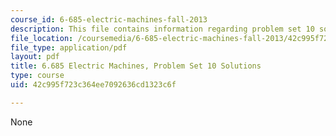 ```yaml
---
course_id: 6-685-electric-machines-fall-2013
description: This file contains information regarding problem set 10 solution.
file_location: /coursemedia/6-685-electric-machines-fall-2013/42c995f723c364ee7092636cd1323c6f_MIT6_685F13_ps10ans.pdf
file_type: application/pdf
layout: pdf
title: 6.685 Electric Machines, Problem Set 10 Solutions
type: course
uid: 42c995f723c364ee7092636cd1323c6f

---
```

None